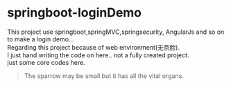 # springboot-loginDemo
This project use springboot,springMVC,springsecurity, AngularJs and so on to make a login demo...<br>
Regarding this project because of web environment(无奈脸).<br>
I just hand writing the code on here.. not a fully created project.<br>
just some core codes here.
> The sparrow may be small but it has all the vital organs. 
